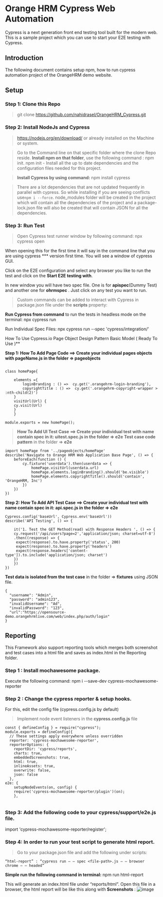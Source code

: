 # Orange HRM Cypress Web Automation
Cypress is a next generation front end testing tool built for the modern web. This is a sample project which you can use to start your E2E testing with Cypress.
## Introduction
The following document contains setup npm, how to run cypress automation project of the OrangeHRM demo website.
## Setup
### Step 1: Clone this Repo 
> git clone https://github.com/nahidrasel/OrangeHRM_Cypress.git

### Step 2: Install NodeJs and Cypress
> https://nodejs.org/en/download/ or already installed on the Machine or system.

> Go to the Command line on that specific folder where the clone Repo reside. **Install npm on that folder**, use the following command : npm init.
npm init - Install all the up to date dependencies and the configuration files needed for this project.

> **Install Cypress by using command:**
npm install cypress

> There are a lot dependencies that are not updated frequently in parallel with cypress. So while installing if you are seeing conflicts use`npm i --force`.
node_modules folder will be created in the project which will contain all the dependencies of the project and a package-lock.json file will also be created that will contain JSON for all the dependencies.

### Step 3: Run Test

> Open Cypress test runner window by following command:
npx cypress open

When opening this for the first time it will say in the command line that you are using cypress *** version first time. You will see a window of cypress GUI.

Click on the E2E configuration and select any browser you like to run the test and click on the **Start E2E testing with**.

In new window you will have two spec file. One is for **apispec**(Dummy Test) and another one for **ohrmspec** . Just click on any test you want to run.

> Custom commands can be added to interact with Cypress in package.json file under the **scripts** property:

**Run Cypress from command** to run the tests in headless mode on the terminal:
npx cypress run 

Run Individual Spec Files:
npx cypress run --spec 'cypress/integration/<path to spec file>'


How To Use Cypress.io Page Object Design Pattern Basic Model ( Ready To Use )**

**Step 1:**
**How To Add Page Code ==> Create your individual pages objects with pageName.js in the folder => pageobjects**

```

class homePage{

    elements ={
        loginBranding : () =>  cy.get('.orangehrm-login-branding'),
        copyrightTitle : () =>  cy.get('.orangehrm-copyright-wrapper > :nth-child(2)')
    }
    visitUrl(Url) {
    cy.visit(Url)
    }
    }

module.exports = new homePage();

```
> **How To Add UI Test Case ==> Create your individual test with name contain spec in it:  uitest.spec.js in the folder =>  e2e**
**Test case code pattern** in the folder =>  **e2e**
```
import homePage from '../pageobjects/homePage'
describe('Navigate to Orange HRM Web Application Base Page', () => {
    beforeEach(function () {
        cy.fixture('userdata').then(userdata => {
            homePage.visitUrl(userdata.url)
            homePage.elements.loginBranding().should('be.visible')
            homePage.elements.copyrightTitle().should('contain', 'OrangeHRM, Inc')
        })
    })
})

```
**Step 2:** 
**How To Add API Test Case ==> Create your individual test with name contain spec in it:  api.spec.js in the folder =>  e2e**

```
Cypress.config('baseUrl', Cypress.env('baseUrl'))
describe('API Testing', () => {

    it('1. Test the GET Method(read) with Response Headers ', () => {
    cy.request('/api/users?page=2','application/json; charset=utf-8')
    .then((response) => {
     expect(response).to.have.property('status', 200)
     expect(response).to.have.property('headers')
     expect(response.headers['content-type']).to.include('application/json; charset')
    })
    })
})

```
 
 **Test data is isolated from the test case** in the folder  => **fixtures** using JSON file.

``` 
{
  "username": "Admin",
  "password": "admin123",
  "invalidUsername": "Ad",
  "invalidPassword": "123",
  "url":"https://opensource-demo.orangehrmlive.com/web/index.php/auth/login"
}

```
## **Reporting**
This Framework also support reporting tools which merges both screenshot and test cases into a html file and saves as index.html in the Reporting folder.
    
### Step 1 : Install mochawesome package. 
Execute the following command: npm i --save-dev cypress-mochawesome-reporter
    
### Step 2 : Change the cypress reporter & setup hooks.
For this, edit the config file (cypress.config.js by default)
    
> Implement node event listeners in the **cypress.config.js** file
```
const { defineConfig } = require("cypress");
module.exports = defineConfig({
  // These settings apply everywhere unless overridden
  reporter: 'cypress-mochawesome-reporter',
  reporterOptions: {
    reportDir: 'cypress/reports',
    charts: true,
    embeddedScreenshots: true,
    html: true,
    inlineAssets: true,
    overwrite: false,
    json: false
  },
e2e: {
    setupNodeEvents(on, config) {
    require('cypress-mochawesome-reporter/plugin')(on);
    },
    
```
    
### Step 3: Add the following code to your cypress/support/e2e.js file.
import 'cypress-mochawesome-reporter/register';
    
### Step 4: In order to run your test script to generate html report.
>Go to your package.json file and add the following under scripts:
```
“html-report” : “cypress run — — spec <file-path>.js — — browser chrome — — headed”
```
    
**Simple run the following command in terminal:**
npm run html-report
    
This will generate an index.html file under “reports/html”. Open this file in a browser, the html report will be like this along with **Screenshots** :
![image](https://user-images.githubusercontent.com/53434625/221381208-681f4983-d894-4dd2-acff-09fa9b1439a1.png)

